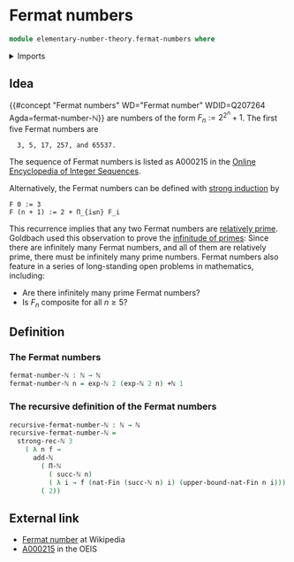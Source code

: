 # Fermat numbers

```agda
module elementary-number-theory.fermat-numbers where
```

<details><summary>Imports</summary>

```agda
open import elementary-number-theory.addition-natural-numbers
open import elementary-number-theory.exponentiation-natural-numbers
open import elementary-number-theory.natural-numbers
open import elementary-number-theory.products-of-natural-numbers
open import elementary-number-theory.strong-induction-natural-numbers

open import univalent-combinatorics.standard-finite-types
```

</details>

## Idea

{{#concept "Fermat numbers" WD="Fermat number" WDID=Q207264 Agda=fermat-number-ℕ}}
are numbers of the form $F_n := 2^{2^n}+1$. The first five Fermat numbers are

```text
  3, 5, 17, 257, and 65537.
```

The sequence of Fermat numbers is listed as A000215 in the
[Online Encyclopedia of Integer Sequences](literature.oeis.md).

Alternatively, the Fermat numbers can be defined with
[strong induction](elementary-number-theory.strong-induction-natural-numbers.md)
by

```text
F 0 := 3
F (n + 1) := 2 + Π_{i≤n} F_i
```

This recurrence implies that any two Fermat numbers are
[relatively prime](elementary-number-theory.relatively-prime-natural-numbers.md).
Goldbach used this observation to prove the
[infinitude of primes](elementary-number-theory.infinitude-of-primes.md): Since
there are infinitely many Fermat numbers, and all of them are relatively prime,
there must be infinitely many prime numbers. Fermat numbers also feature in a
series of long-standing open problems in mathematics, including:

- Are there infinitely many prime Fermat numbers?
- Is $F_n$ composite for all $n\geq 5$?

## Definition

### The Fermat numbers

```agda
fermat-number-ℕ : ℕ → ℕ
fermat-number-ℕ n = exp-ℕ 2 (exp-ℕ 2 n) +ℕ 1
```

### The recursive definition of the Fermat numbers

```agda
recursive-fermat-number-ℕ : ℕ → ℕ
recursive-fermat-number-ℕ =
  strong-rec-ℕ 3
    ( λ n f →
      add-ℕ
        ( Π-ℕ
          ( succ-ℕ n)
          ( λ i → f (nat-Fin (succ-ℕ n) i) (upper-bound-nat-Fin n i)))
        ( 2))
```

## External link

- [Fermat number](https://en.wikipedia.org/wiki/Fermat_number) at Wikipedia
- [A000215](https://oeis.org/A000215) in the OEIS
